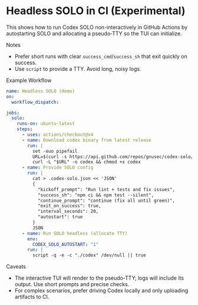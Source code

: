 Headless SOLO in CI (Experimental)
==================================

This shows how to run Codex SOLO non-interactively in GitHub Actions by autostarting SOLO and allocating a pseudo‑TTY so the TUI can initialize.

Notes
- Prefer short runs with clear `success_cmd`/`success_sh` that exit quickly on success.
- Use `script` to provide a TTY. Avoid long, noisy logs.

Example Workflow
```yaml
name: Headless SOLO (demo)
on:
  workflow_dispatch:

jobs:
  solo:
    runs-on: ubuntu-latest
    steps:
      - uses: actions/checkout@v4
      - name: Download codex binary from latest release
        run: |
          set -euo pipefail
          URL=$(curl -s https://api.github.com/repos/gnusec/codex-solo/releases/latest | jq -r '.assets[] | select(.name|endswith("x86_64-unknown-linux-gnu")) | .browser_download_url')
          curl -L "$URL" -o codex && chmod +x codex
      - name: Provide SOLO config
        run: |
          cat > .codex-solo.json << 'JSON'
          {
            "kickoff_prompt": "Run lint + tests and fix issues",
            "success_sh": "npm ci && npm test --silent",
            "continue_prompt": "continue (fix all until green)",
            "exit_on_success": true,
            "interval_seconds": 20,
            "autostart": true
          }
          JSON
      - name: Run SOLO headless (allocate TTY)
        env:
          CODEX_SOLO_AUTOSTART: "1"
        run: |
          script -q -e -c "./codex" /dev/null || true
```

Caveats
- The interactive TUI will render to the pseudo‑TTY; logs will include its output. Use short prompts and precise checks.
- For complex scenarios, prefer driving Codex locally and only uploading artifacts to CI.

